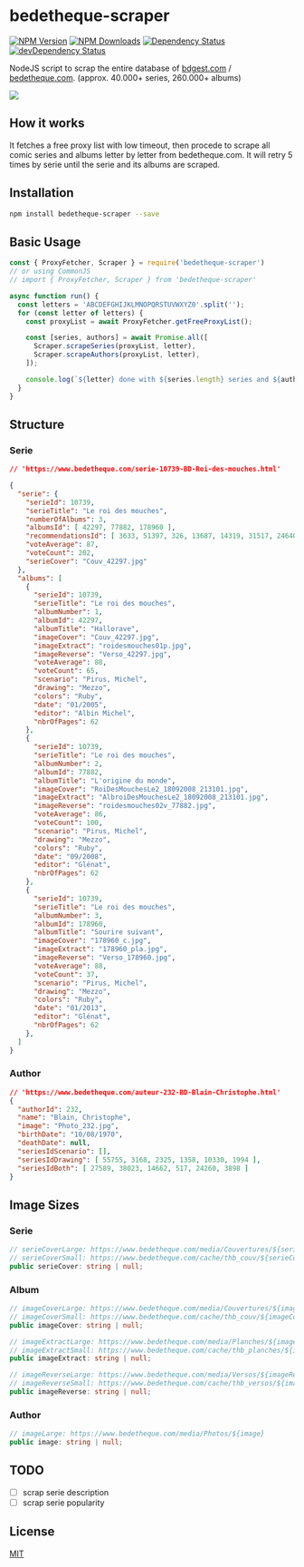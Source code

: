 # bedetheque-scraper
[![NPM Version][npm-image]][npm-url]
[![NPM Downloads][downloads-image]][downloads-url]
[![Dependency Status][david-image]][david-url]
[![devDependency Status][david-dev-image]][david-dev-url]

NodeJS script to scrap the entire database of [bdgest.com](https://www.bdgest.com/) / [bedetheque.com](https://www.bedetheque.com/). (approx. 40.000+ series, 260.000+ albums)

<img src="https://www.bdgest.com/skin/logo_bdgest_250.png">

## How it works

It fetches a free proxy list with low timeout, then procede to scrape all comic series and albums letter by letter from bedetheque.com.
It will retry 5 times by serie until the serie and its albums are scraped.
## Installation

```bash
npm install bedetheque-scraper --save
```

## Basic Usage

```typescript
const { ProxyFetcher, Scraper } = require('bedetheque-scraper')
// or using CommonJS
// import { ProxyFetcher, Scraper } from 'bedetheque-scraper'

async function run() {
  const letters = 'ABCDEFGHIJKLMNOPQRSTUVWXYZ0'.split('');
  for (const letter of letters) {
    const proxyList = await ProxyFetcher.getFreeProxyList();

    const [series, authors] = await Promise.all([
      Scraper.scrapeSeries(proxyList, letter),
      Scraper.scrapeAuthors(proxyList, letter),
    ]);

    console.log(`${letter} done with ${series.length} series and ${authors.length} authors`);
  }
}
```

## Structure
### Serie
```json
// 'https://www.bedetheque.com/serie-10739-BD-Roi-des-mouches.html'

{
  "serie": {
    "serieId": 10739,
    "serieTitle": "Le roi des mouches",
    "numberOfAlbums": 3,
    "albumsId": [ 42297, 77882, 178960 ],
    "recommendationsId": [ 3633, 51397, 326, 13687, 14319, 31517, 24640 ],
    "voteAverage": 87,
    "voteCount": 202,
    "serieCover": "Couv_42297.jpg"
  },
  "albums": [
    {
      "serieId": 10739,
      "serieTitle": "Le roi des mouches",
      "albumNumber": 1,
      "albumId": 42297,
      "albumTitle": "Hallorave",
      "imageCover": "Couv_42297.jpg",
      "imageExtract": "roidesmouches01p.jpg",
      "imageReverse": "Verso_42297.jpg",
      "voteAverage": 88,
      "voteCount": 65,
      "scenario": "Pirus, Michel",
      "drawing": "Mezzo",
      "colors": "Ruby",
      "date": "01/2005",
      "editor": "Albin Michel",
      "nbrOfPages": 62
    },
    {
      "serieId": 10739,
      "serieTitle": "Le roi des mouches",
      "albumNumber": 2,
      "albumId": 77882,
      "albumTitle": "L'origine du monde",
      "imageCover": "RoiDesMouchesLe2_18092008_213101.jpg",
      "imageExtract": "AlbroiDesMouchesLe2_18092008_213101.jpg",
      "imageReverse": "roidesmouches02v_77882.jpg",
      "voteAverage": 86,
      "voteCount": 100,
      "scenario": "Pirus, Michel",
      "drawing": "Mezzo",
      "colors": "Ruby",
      "date": "09/2008",
      "editor": "Glénat",
      "nbrOfPages": 62
    },
    {
      "serieId": 10739,
      "serieTitle": "Le roi des mouches",
      "albumNumber": 3,
      "albumId": 178960,
      "albumTitle": "Sourire suivant",
      "imageCover": "178960_c.jpg",
      "imageExtract": "178960_pla.jpg",
      "imageReverse": "Verso_178960.jpg",
      "voteAverage": 88,
      "voteCount": 37,
      "scenario": "Pirus, Michel",
      "drawing": "Mezzo",
      "colors": "Ruby",
      "date": "01/2013",
      "editor": "Glénat",
      "nbrOfPages": 62
    },
  ]
}
```
### Author
```json
// 'https://www.bedetheque.com/auteur-232-BD-Blain-Christophe.html'
{
  "authorId": 232,
  "name": "Blain, Christophe",
  "image": "Photo_232.jpg",
  "birthDate": "10/08/1970",
  "deathDate": null,
  "seriesIdScenario": [],
  "seriesIdDrawing": [ 55755, 3168, 2325, 1358, 10330, 1994 ],
  "seriesIdBoth": [ 27589, 38023, 14662, 517, 24260, 3898 ]
}
```

## Image Sizes
### Serie
```typescript
// serieCoverLarge: https://www.bedetheque.com/media/Couvertures/${serieCover}
// serieCoverSmall: https://www.bedetheque.com/cache/thb_couv/${serieCover}
public serieCover: string | null;
```
### Album
```typescript
// imageCoverLarge: https://www.bedetheque.com/media/Couvertures/${imageCover}
// imageCoverSmall: https://www.bedetheque.com/cache/thb_couv/${imageCover}
public imageCover: string | null;

// imageExtractLarge: https://www.bedetheque.com/media/Planches/${imageExtract}
// imageExtractSmall: https://www.bedetheque.com/cache/thb_planches/${imageExtract}
public imageExtract: string | null;

// imageReverseLarge: https://www.bedetheque.com/media/Versos/${imageReverse}
// imageReverseSmall: https://www.bedetheque.com/cache/thb_versos/${imageReverse}
public imageReverse: string | null;
```
### Author
```typescript
// imageLarge: https://www.bedetheque.com/media/Photos/${image}
public image: string | null;
```
## TODO

- [ ] scrap serie description
- [ ] scrap serie popularity

## License

  [MIT](LICENSE)

[npm-image]: https://img.shields.io/npm/v/bedetheque-scraper.svg
[npm-url]: https://npmjs.com/package/bedetheque-scraper
[david-dev-image]: https://david-dm.org/givka/bedetheque-scraper/dev-status.svg
[david-dev-url]: https://david-dm.org/givka/bedetheque-scraper?type=dev
[david-image]: https://david-dm.org/givka/bedetheque-scraper.svg
[david-url]: https://david-dm.org/givka/bedetheque-scraper
[downloads-image]: https://img.shields.io/npm/dm/bedetheque-scraper.svg
[downloads-url]: https://npmjs.org/package/bedetheque-scraper